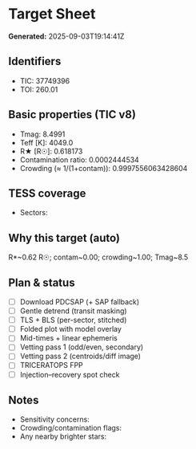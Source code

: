 # Target Sheet

**Generated:** 2025-09-03T19:14:41Z

## Identifiers
- TIC: 37749396
- TOI: 260.01

## Basic properties (TIC v8)
- Tmag: 8.4991
- Teff [K]: 4049.0
- R★ [R☉]: 0.618173
- Contamination ratio: 0.0002444534
- Crowding (≈ 1/(1+contam)): 0.9997556063428604

## TESS coverage
- Sectors: 

## Why this target (auto)
R*~0.62 R☉; contam~0.00; crowding~1.00; Tmag~8.5

## Plan & status
- [ ] Download PDCSAP (+ SAP fallback)
- [ ] Gentle detrend (transit masking)
- [ ] TLS + BLS (per-sector, stitched)
- [ ] Folded plot with model overlay
- [ ] Mid-times + linear ephemeris
- [ ] Vetting pass 1 (odd/even, secondary)
- [ ] Vetting pass 2 (centroids/diff image)
- [ ] TRICERATOPS FPP
- [ ] Injection–recovery spot check

## Notes
- Sensitivity concerns:
- Crowding/contamination flags:
- Any nearby brighter stars:
